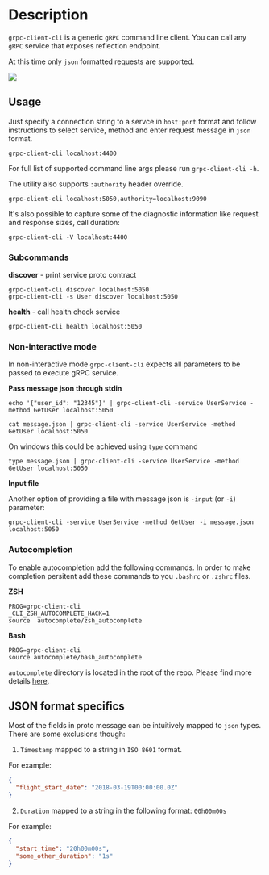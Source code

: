 # Description
`grpc-client-cli` is a generic `gRPC` command line client. You can call any `gRPC` service that exposes reflection endpoint.

At this time only `json` formatted requests are supported.

![](images/demo.gif)

## Usage
Just specify a connection string to a servce in `host:port` format and follow instructions to select service, method and enter request message in `json` format.

`grpc-client-cli localhost:4400`

For full list of supported command line args please run `grpc-client-cli -h`.

The utility also supports `:authority` header override.

```
grpc-client-cli localhost:5050,authority=localhost:9090
```

It's also possible to capture some of the diagnostic information like request and response sizes, call duration:

```
grpc-client-cli -V localhost:4400
```

### Subcommands
**discover** - print service proto contract

```
grpc-client-cli discover localhost:5050
grpc-client-cli -s User discover localhost:5050
```

**health** - call health check service

```
grpc-client-cli health localhost:5050
```

### Non-interactive mode
In non-interactive mode `grpc-client-cli` expects all parameters to be passed to execute gRPC service.

**Pass message json through stdin**
```
echo '{"user_id": "12345"}' | grpc-client-cli -service UserService -method GetUser localhost:5050
```

```
cat message.json | grpc-client-cli -service UserService -method GetUser localhost:5050
```

On windows this could be achieved using `type` command
```
type message.json | grpc-client-cli -service UserService -method GetUser localhost:5050
```

**Input file**

Another option of providing a file with message json is `-input` (or `-i`) parameter:

```
grpc-client-cli -service UserService -method GetUser -i message.json localhost:5050
```

### Autocompletion
To enable autocompletion add the following commands. In order to make completion persitent add these commands to you `.bashrc` or `.zshrc` files.

**ZSH**

```
PROG=grpc-client-cli
_CLI_ZSH_AUTOCOMPLETE_HACK=1
source  autocomplete/zsh_autocomplete
```

**Bash**

```
PROG=grpc-client-cli
source autocomplete/bash_autocomplete
```

`autocomplete` directory is located in the root of the repo. Please find more details [here](https://github.com/urfave/cli/blob/master/docs/v2/manual.md#bash-completion).


## JSON format specifics
Most of the fields in proto message can be intuitively mapped to `json` types. There are some exclusions though:

1. `Timestamp` mapped to a string in `ISO 8601` format.

For example:
```json
{
  "flight_start_date": "2018-03-19T00:00:00.0Z"
}
```

2. `Duration` mapped to a string in the following format: `00h00m00s`

For example:
```json
{
  "start_time": "20h00m00s",
  "some_other_duration": "1s"
}
```
